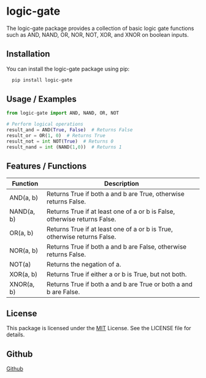 
# logic-gate 

The logic-gate package provides a collection of basic logic gate functions such as AND, NAND, OR, NOR, NOT, XOR, and XNOR on boolean inputs.


## Installation

You can install the logic-gate package using pip:

```bash
  pip install logic-gate
```

## Usage / Examples

```python
from logic-gate import AND, NAND, OR, NOT

# Perform logical operations
result_and = AND(True, False)  # Returns False
result_or = OR(1, 0)  # Returns True
result_not = int NOT(True)  # Returns 0
result_nand = int (NAND(1,0))  # Returns 1

```

## Features / Functions

| Function    | Description |
| -------- | ------- |
| AND(a, b)  | Returns True if both a and b are True, otherwise returns False.    |
| NAND(a, b) | Returns True if at least one of a or b is False, otherwise returns False.     |
| OR(a, b)    | Returns True if at least one of a or b is True, otherwise returns False.    |
| NOR(a, b)  | Returns True if both a and b are False, otherwise returns False.    |
| NOT(a) | Returns the negation of a.     |
| XOR(a, b)    | Returns True if either a or b is True, but not both.    |
| XNOR(a, b)  | Returns True if both a and b are True or both a and b are False.    |

## License

This package is licensed under the [MIT](https://choosealicense.com/licenses/mit/) License. See the LICENSE file for details.


## Github

[Github](https://github.com/Aditya-Khemka/logic-gate)
